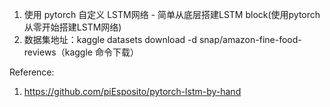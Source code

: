 1. 使用 pytorch 自定义 LSTM网络 - 简单从底层搭建LSTM block(使用pytorch从零开始搭建LSTM网络)
2. 数据集地址：kaggle datasets download -d snap/amazon-fine-food-reviews（kaggle 命令下载）

Reference:

1. https://github.com/piEsposito/pytorch-lstm-by-hand